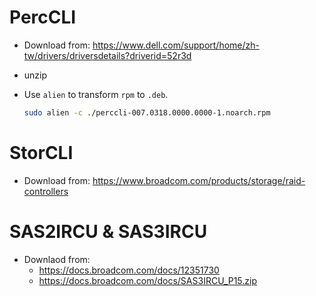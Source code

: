 # PercCLI

- Download from: https://www.dell.com/support/home/zh-tw/drivers/driversdetails?driverid=52r3d
- unzip

- Use `alien` to transform `rpm` to `.deb`.
    ```sh
    sudo alien -c ./perccli-007.0318.0000.0000-1.noarch.rpm
    ```

# StorCLI

- Download from: https://www.broadcom.com/products/storage/raid-controllers

# SAS2IRCU & SAS3IRCU

- Downlaod from:
    - https://docs.broadcom.com/docs/12351730
    - https://docs.broadcom.com/docs/SAS3IRCU_P15.zip

